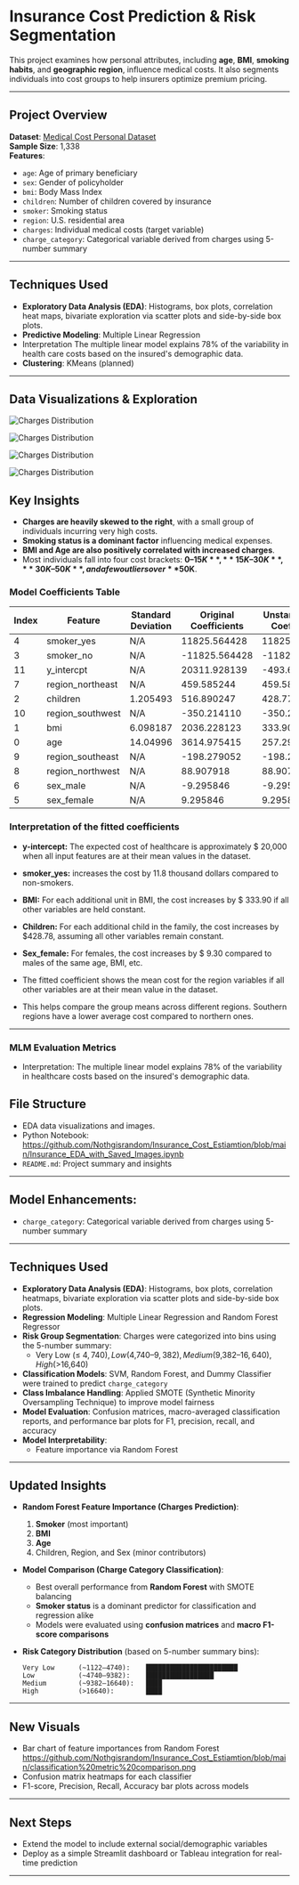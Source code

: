 #  Insurance Cost Prediction & Risk Segmentation

This project examines how personal attributes, including **age**, **BMI**, **smoking habits**, and **geographic region**, influence medical costs. 
It also segments individuals into cost groups to help insurers optimize premium pricing.

---

## Project Overview

**Dataset**: [Medical Cost Personal Dataset](https://raw.githubusercontent.com/stedy/Machine-Learning-with-R-datasets/master/insurance.csv)  
**Sample Size**: 1,338  
**Features**:  
- `age`: Age of primary beneficiary  
- `sex`: Gender of policyholder  
- `bmi`: Body Mass Index  
- `children`: Number of children covered by insurance  
- `smoker`: Smoking status  
- `region`: U.S. residential area  
- `charges`: Individual medical costs (target variable)
- `charge_category`: Categorical variable derived from charges using 5-number summary

---

##  Techniques Used

- **Exploratory Data Analysis (EDA)**: Histograms, box plots, correlation heat maps, bivariate exploration via scatter plots and side-by-side box plots. 
- **Predictive Modeling**: Multiple Linear Regression
- Interpretation The multiple linear model explains 78% of the variability in health care costs based on the insured's demographic data. 
- **Clustering**: KMeans (planned)

---

## Data Visualizations & Exploration

![Charges Distribution](https://github.com/Nothgisrandom/Insurance_Cost_Estiamtion/blob/main/charges_distribution.png?raw=true)

![Charges Distribution](Charges_Vs_Age_Region.png)

![Charges Distribution](charges_by_smoker.png)

![Charges Distribution](Charges_Age_by_Smoker.png)

##  Key Insights

- **Charges are heavily skewed to the right**, with a small group of individuals incurring very high costs.
- **Smoking status is a dominant factor** influencing medical expenses.
- **BMI and Age are also positively correlated with increased charges**.
- Most individuals fall into four cost brackets: **$0–15K**, **15K–30K**, **30K–50K**, and a few outliers over **$50K**.


### Model Coefficients Table

| Index | Feature              | Standard Deviation | Original Coefficients | Unstandardized Coefficients |
|-------|----------------------|---------------------|------------------------|-----------------------------|
| 4     | smoker_yes           | N/A                 | 11825.564428           | 11825.564428                |
| 3     | smoker_no            | N/A                 | -11825.564428          | -11825.564428               |
| 11    | y_intercpt           | N/A                 | 20311.928139           | -493.605637                 |
| 7     | region_northeast     | N/A                 | 459.585244             | 459.585244                  |
| 2     | children             | 1.205493            | 516.890247             | 428.779229                  |
| 10    | region_southwest     | N/A                 | -350.214110            | -350.214110                 |
| 1     | bmi                  | 6.098187            | 2036.228123            | 333.907135                  |
| 0     | age                  | 14.04996            | 3614.975415            | 257.294349                  |
| 9     | region_southeast     | N/A                 | -198.279052            | -198.279052                 |
| 8     | region_northwest     | N/A                 | 88.907918              | 88.907918                   |
| 6     | sex_male             | N/A                 | -9.295846              | -9.295846                   |
| 5     | sex_female           | N/A                 | 9.295846               | 9.295846                    |
 
### Interpretation of the fitted coefficients

- **y-intercept:**  The expected cost of healthcare is approximately $ 20,000 when all input features are at their mean values in the dataset.

- **smoker_yes:** 	increases the cost by 11.8 thousand dollars compared to non-smokers.	

 - **BMI:** For each additional unit in BMI, the cost increases by $ 333.90 if all other variables are held constant.

- **Children:** For each additional child in the family, the cost increases by $428.78, assuming all other variables remain constant.

- **Sex_female:** For females, the cost increases by $ 9.30 compared to males of the same age, BMI, etc.

-  The fitted coefficient shows the mean cost for the region variables if all other variables are at their mean value in the dataset.
-  This helps compare the group means across different regions. Southern regions have a lower average cost compared to northern ones.

---

### MLM Evaluation Metrics
- Interpretation: The multiple linear model explains 78% of the variability in healthcare costs based on the insured's demographic data. 


##  File Structure
- EDA data visualizations and images. 
- Python Notebook: https://github.com/Nothgisrandom/Insurance_Cost_Estiamtion/blob/main/Insurance_EDA_with_Saved_Images.ipynb 
- `README.md`: Project summary and insights

---

##  Model Enhancements:
- `charge_category`: Categorical variable derived from charges using 5-number summary

---

## Techniques Used

- **Exploratory Data Analysis (EDA)**: Histograms, box plots, correlation heatmaps, bivariate exploration via scatter plots and side-by-side box plots.  
- **Regression Modeling**: Multiple Linear Regression and Random Forest Regressor  
- **Risk Group Segmentation**: Charges were categorized into bins using the 5-number summary:
  - Very Low (≤ $4,740), Low ($4,740–$9,382), Medium ($9,382–$16,640), High (>$16,640)
- **Classification Models**: SVM, Random Forest, and Dummy Classifier were trained to predict `charge_category`  
- **Class Imbalance Handling**: Applied SMOTE (Synthetic Minority Oversampling Technique) to improve model fairness  
- **Model Evaluation**: Confusion matrices, macro-averaged classification reports, and performance bar plots for F1, precision, recall, and accuracy  
- **Model Interpretability**:
  - Feature importance via Random Forest

---

## Updated Insights

- **Random Forest Feature Importance (Charges Prediction)**:
  1. **Smoker** (most important)
  2. **BMI**
  3. **Age**
  4. Children, Region, and Sex (minor contributors)

- **Model Comparison (Charge Category Classification)**:
  - Best overall performance from **Random Forest** with SMOTE balancing
  - **Smoker status** is a dominant predictor for classification and regression alike
  - Models were evaluated using **confusion matrices** and **macro F1-score comparisons**

- **Risk Category Distribution** (based on 5-number summary bins):
  ```
  Very Low      (~1122–4740):    ███████████████████████
  Low           (~4740–9382):    █████████████████
  Medium        (~9382–16640):   ████
  High          (>16640):        ████
  ```

---

## New Visuals

- Bar chart of feature importances from Random Forest
  https://github.com/Nothgisrandom/Insurance_Cost_Estiamtion/blob/main/classification%20metric%20comparison.png
- Confusion matrix heatmaps for each classifier
- F1-score, Precision, Recall, Accuracy bar plots across models

---


## Next Steps
- Extend the model to include external social/demographic variables  
- Deploy as a simple Streamlit dashboard or Tableau integration for real-time prediction 


---



